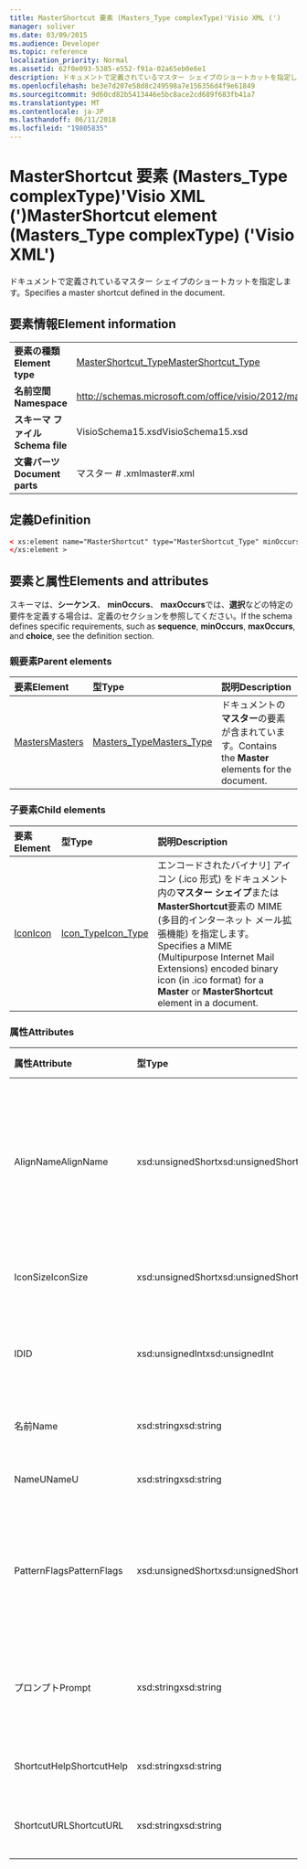 ```yaml
---
title: MasterShortcut 要素 (Masters_Type complexType)'Visio XML (')
manager: soliver
ms.date: 03/09/2015
ms.audience: Developer
ms.topic: reference
localization_priority: Normal
ms.assetid: 62f0e093-5385-e552-f91a-02a65eb0e6e1
description: ドキュメントで定義されているマスター シェイプのショートカットを指定します。
ms.openlocfilehash: be3e7d207e58d8c249598a7e156356d4f9e61849
ms.sourcegitcommit: 9d60cd82b5413446e5bc8ace2cd689f683fb41a7
ms.translationtype: MT
ms.contentlocale: ja-JP
ms.lasthandoff: 06/11/2018
ms.locfileid: "19805835"
---
```

# <a name="mastershortcut-element-masterstype-complextype-visio-xml"></a><span data-ttu-id="b380b-103">MasterShortcut 要素 (Masters_Type complexType)'Visio XML (')</span><span class="sxs-lookup"><span data-stu-id="b380b-103">MasterShortcut element (Masters_Type complexType) ('Visio XML')</span></span>

<span data-ttu-id="b380b-104">ドキュメントで定義されているマスター シェイプのショートカットを指定します。</span><span class="sxs-lookup"><span data-stu-id="b380b-104">Specifies a master shortcut defined in the document.</span></span>
  
## <a name="element-information"></a><span data-ttu-id="b380b-105">要素情報</span><span class="sxs-lookup"><span data-stu-id="b380b-105">Element information</span></span>

|||
|:-----|:-----|
|<span data-ttu-id="b380b-106">**要素の種類**</span><span class="sxs-lookup"><span data-stu-id="b380b-106">**Element type**</span></span> <br/> |[<span data-ttu-id="b380b-107">MasterShortcut_Type</span><span class="sxs-lookup"><span data-stu-id="b380b-107">MasterShortcut_Type</span></span>](mastershortcut_type-complextypevisio-xml.md) <br/> |
|<span data-ttu-id="b380b-108">**名前空間**</span><span class="sxs-lookup"><span data-stu-id="b380b-108">**Namespace**</span></span> <br/> |http://schemas.microsoft.com/office/visio/2012/main  <br/> |
|<span data-ttu-id="b380b-109">**スキーマ ファイル**</span><span class="sxs-lookup"><span data-stu-id="b380b-109">**Schema file**</span></span> <br/> |<span data-ttu-id="b380b-110">VisioSchema15.xsd</span><span class="sxs-lookup"><span data-stu-id="b380b-110">VisioSchema15.xsd</span></span>  <br/> |
|<span data-ttu-id="b380b-111">**文書パーツ**</span><span class="sxs-lookup"><span data-stu-id="b380b-111">**Document parts**</span></span> <br/> |<span data-ttu-id="b380b-112">マスター # .xml</span><span class="sxs-lookup"><span data-stu-id="b380b-112">master#.xml</span></span>  <br/> |
   
## <a name="definition"></a><span data-ttu-id="b380b-113">定義</span><span class="sxs-lookup"><span data-stu-id="b380b-113">Definition</span></span>

```XML
< xs:element name="MasterShortcut" type="MasterShortcut_Type" minOccurs="0" maxOccurs="unbounded" >
</xs:element >
```

## <a name="elements-and-attributes"></a><span data-ttu-id="b380b-114">要素と属性</span><span class="sxs-lookup"><span data-stu-id="b380b-114">Elements and attributes</span></span>

<span data-ttu-id="b380b-115">スキーマは、**シーケンス**、 **minOccurs**、 **maxOccurs**では、**選択**などの特定の要件を定義する場合は、定義のセクションを参照してください。</span><span class="sxs-lookup"><span data-stu-id="b380b-115">If the schema defines specific requirements, such as **sequence**, **minOccurs**, **maxOccurs**, and **choice**, see the definition section.</span></span> 
  
### <a name="parent-elements"></a><span data-ttu-id="b380b-116">親要素</span><span class="sxs-lookup"><span data-stu-id="b380b-116">Parent elements</span></span>

|<span data-ttu-id="b380b-117">**要素**</span><span class="sxs-lookup"><span data-stu-id="b380b-117">**Element**</span></span>|<span data-ttu-id="b380b-118">**型**</span><span class="sxs-lookup"><span data-stu-id="b380b-118">**Type**</span></span>|<span data-ttu-id="b380b-119">**説明**</span><span class="sxs-lookup"><span data-stu-id="b380b-119">**Description**</span></span>|
|:-----|:-----|:-----|
|[<span data-ttu-id="b380b-120">Masters</span><span class="sxs-lookup"><span data-stu-id="b380b-120">Masters</span></span>](masters-elementvisio-xml.md) <br/> |[<span data-ttu-id="b380b-121">Masters_Type</span><span class="sxs-lookup"><span data-stu-id="b380b-121">Masters_Type</span></span>](masters_type-complextypevisio-xml.md) <br/> |<span data-ttu-id="b380b-122">ドキュメントの**マスター**の要素が含まれています。</span><span class="sxs-lookup"><span data-stu-id="b380b-122">Contains the **Master** elements for the document.</span></span>  <br/> |
   
### <a name="child-elements"></a><span data-ttu-id="b380b-123">子要素</span><span class="sxs-lookup"><span data-stu-id="b380b-123">Child elements</span></span>

|<span data-ttu-id="b380b-124">**要素**</span><span class="sxs-lookup"><span data-stu-id="b380b-124">**Element**</span></span>|<span data-ttu-id="b380b-125">**型**</span><span class="sxs-lookup"><span data-stu-id="b380b-125">**Type**</span></span>|<span data-ttu-id="b380b-126">**説明**</span><span class="sxs-lookup"><span data-stu-id="b380b-126">**Description**</span></span>|
|:-----|:-----|:-----|
|[<span data-ttu-id="b380b-127">Icon</span><span class="sxs-lookup"><span data-stu-id="b380b-127">Icon</span></span>](icon-element-mastershortcut_type-complextypevisio-xml.md) <br/> |[<span data-ttu-id="b380b-128">Icon_Type</span><span class="sxs-lookup"><span data-stu-id="b380b-128">Icon_Type</span></span>](icon_type-complextypevisio-xml.md) <br/> |<span data-ttu-id="b380b-129">エンコードされたバイナリ] アイコン (.ico 形式) をドキュメント内の**マスター シェイプ**または**MasterShortcut**要素の MIME (多目的インターネット メール拡張機能) を指定します。</span><span class="sxs-lookup"><span data-stu-id="b380b-129">Specifies a MIME (Multipurpose Internet Mail Extensions) encoded binary icon (in .ico format) for a **Master** or **MasterShortcut** element in a document.</span></span>  <br/> |
   
### <a name="attributes"></a><span data-ttu-id="b380b-130">属性</span><span class="sxs-lookup"><span data-stu-id="b380b-130">Attributes</span></span>

|<span data-ttu-id="b380b-131">**属性**</span><span class="sxs-lookup"><span data-stu-id="b380b-131">**Attribute**</span></span>|<span data-ttu-id="b380b-132">**型**</span><span class="sxs-lookup"><span data-stu-id="b380b-132">**Type**</span></span>|<span data-ttu-id="b380b-133">**必須**</span><span class="sxs-lookup"><span data-stu-id="b380b-133">**Required**</span></span>|<span data-ttu-id="b380b-134">**説明**</span><span class="sxs-lookup"><span data-stu-id="b380b-134">**Description**</span></span>|<span data-ttu-id="b380b-135">**使用可能な値**</span><span class="sxs-lookup"><span data-stu-id="b380b-135">**Possible values**</span></span>|
|:-----|:-----|:-----|:-----|:-----|
|<span data-ttu-id="b380b-136">AlignName</span><span class="sxs-lookup"><span data-stu-id="b380b-136">AlignName</span></span>  <br/> |<span data-ttu-id="b380b-137">xsd:unsignedShort</span><span class="sxs-lookup"><span data-stu-id="b380b-137">xsd:unsignedShort</span></span>  <br/> |<span data-ttu-id="b380b-138">省略可能</span><span class="sxs-lookup"><span data-stu-id="b380b-138">optional</span></span>  <br/> |<span data-ttu-id="b380b-139">ステンシル ウィンドウ内の要素のテキストが左、右揃えまたは中央揃えかどうかを指定します。</span><span class="sxs-lookup"><span data-stu-id="b380b-139">Specifies whether the element's text in the stencil window is aligned left, right, or center.</span></span>  <br/> |<span data-ttu-id="b380b-140">Xsd:unsignedShort の値を入力します。</span><span class="sxs-lookup"><span data-stu-id="b380b-140">Values of the xsd:unsignedShort type.</span></span>  <br/> |
|<span data-ttu-id="b380b-141">IconSize</span><span class="sxs-lookup"><span data-stu-id="b380b-141">IconSize</span></span>  <br/> |<span data-ttu-id="b380b-142">xsd:unsignedShort</span><span class="sxs-lookup"><span data-stu-id="b380b-142">xsd:unsignedShort</span></span>  <br/> |<span data-ttu-id="b380b-143">省略可能</span><span class="sxs-lookup"><span data-stu-id="b380b-143">optional</span></span>  <br/> |<span data-ttu-id="b380b-144">要素のアイコンのサイズ。</span><span class="sxs-lookup"><span data-stu-id="b380b-144">The size of the element's icon.</span></span>  <br/> |<span data-ttu-id="b380b-145">Xsd:unsignedShort の値を入力します。</span><span class="sxs-lookup"><span data-stu-id="b380b-145">Values of the xsd:unsignedShort type.</span></span>  <br/> |
|<span data-ttu-id="b380b-146">ID</span><span class="sxs-lookup"><span data-stu-id="b380b-146">ID</span></span>  <br/> |<span data-ttu-id="b380b-147">xsd:unsignedInt</span><span class="sxs-lookup"><span data-stu-id="b380b-147">xsd:unsignedInt</span></span>  <br/> |<span data-ttu-id="b380b-148">必須</span><span class="sxs-lookup"><span data-stu-id="b380b-148">required</span></span>  <br/> |<span data-ttu-id="b380b-149">その親要素内の要素の一意の ID。</span><span class="sxs-lookup"><span data-stu-id="b380b-149">The unique ID of the element within its parent element.</span></span>  <br/> |<span data-ttu-id="b380b-150">Xsd:unsignedInt の値を入力します。</span><span class="sxs-lookup"><span data-stu-id="b380b-150">Values of the xsd:unsignedInt type.</span></span>  <br/> |
|<span data-ttu-id="b380b-151">名前</span><span class="sxs-lookup"><span data-stu-id="b380b-151">Name</span></span>  <br/> |<span data-ttu-id="b380b-152">xsd:string</span><span class="sxs-lookup"><span data-stu-id="b380b-152">xsd:string</span></span>  <br/> |<span data-ttu-id="b380b-153">省略可能</span><span class="sxs-lookup"><span data-stu-id="b380b-153">optional</span></span>  <br/> |<span data-ttu-id="b380b-154">要素の名前です。</span><span class="sxs-lookup"><span data-stu-id="b380b-154">The name of the element.</span></span>  <br/> |<span data-ttu-id="b380b-155">Xsd:string の値を入力します。</span><span class="sxs-lookup"><span data-stu-id="b380b-155">Values of the xsd:string type.</span></span>  <br/> |
|<span data-ttu-id="b380b-156">NameU</span><span class="sxs-lookup"><span data-stu-id="b380b-156">NameU</span></span>  <br/> |<span data-ttu-id="b380b-157">xsd:string</span><span class="sxs-lookup"><span data-stu-id="b380b-157">xsd:string</span></span>  <br/> |<span data-ttu-id="b380b-158">省略可能</span><span class="sxs-lookup"><span data-stu-id="b380b-158">optional</span></span>  <br/> |<span data-ttu-id="b380b-159">要素の汎用名です。</span><span class="sxs-lookup"><span data-stu-id="b380b-159">The universal name of the element.</span></span>  <br/> |<span data-ttu-id="b380b-160">Xsd:string の値を入力します。</span><span class="sxs-lookup"><span data-stu-id="b380b-160">Values of the xsd:string type.</span></span>  <br/> |
|<span data-ttu-id="b380b-161">PatternFlags</span><span class="sxs-lookup"><span data-stu-id="b380b-161">PatternFlags</span></span>  <br/> |<span data-ttu-id="b380b-162">xsd:unsignedShort</span><span class="sxs-lookup"><span data-stu-id="b380b-162">xsd:unsignedShort</span></span>  <br/> |<span data-ttu-id="b380b-163">省略可能</span><span class="sxs-lookup"><span data-stu-id="b380b-163">optional</span></span>  <br/> |<span data-ttu-id="b380b-164">マスターのユーザー設定のパターンとして動作するかどうかを決定します。</span><span class="sxs-lookup"><span data-stu-id="b380b-164">Determines whether a master behaves as a custom pattern.</span></span>  <br/> |<span data-ttu-id="b380b-165">Xsd:unsignedShort の値を入力します。</span><span class="sxs-lookup"><span data-stu-id="b380b-165">Values of the xsd:unsignedShort type.</span></span>  <br/> |
|<span data-ttu-id="b380b-166">プロンプト</span><span class="sxs-lookup"><span data-stu-id="b380b-166">Prompt</span></span>  <br/> |<span data-ttu-id="b380b-167">xsd:string</span><span class="sxs-lookup"><span data-stu-id="b380b-167">xsd:string</span></span>  <br/> |<span data-ttu-id="b380b-168">省略可能</span><span class="sxs-lookup"><span data-stu-id="b380b-168">optional</span></span>  <br/> |<span data-ttu-id="b380b-169">ステータス バー、ツールは、要素の prompt ヒントです。</span><span class="sxs-lookup"><span data-stu-id="b380b-169">The status bar and tool tip prompt for the element.</span></span>  <br/> |<span data-ttu-id="b380b-170">Xsd:string の値を入力します。</span><span class="sxs-lookup"><span data-stu-id="b380b-170">Values of the xsd:string type.</span></span>  <br/> |
|<span data-ttu-id="b380b-171">ShortcutHelp</span><span class="sxs-lookup"><span data-stu-id="b380b-171">ShortcutHelp</span></span>  <br/> |<span data-ttu-id="b380b-172">xsd:string</span><span class="sxs-lookup"><span data-stu-id="b380b-172">xsd:string</span></span>  <br/> |<span data-ttu-id="b380b-173">省略可能</span><span class="sxs-lookup"><span data-stu-id="b380b-173">optional</span></span>  <br/> |<span data-ttu-id="b380b-174">要素のヘルプ文字列です。</span><span class="sxs-lookup"><span data-stu-id="b380b-174">A help string for the element.</span></span>  <br/> |<span data-ttu-id="b380b-175">Xsd:string の値を入力します。</span><span class="sxs-lookup"><span data-stu-id="b380b-175">Values of the xsd:string type.</span></span>  <br/> |
|<span data-ttu-id="b380b-176">ShortcutURL</span><span class="sxs-lookup"><span data-stu-id="b380b-176">ShortcutURL</span></span>  <br/> |<span data-ttu-id="b380b-177">xsd:string</span><span class="sxs-lookup"><span data-stu-id="b380b-177">xsd:string</span></span>  <br/> |<span data-ttu-id="b380b-178">省略可能</span><span class="sxs-lookup"><span data-stu-id="b380b-178">optional</span></span>  <br/> |<span data-ttu-id="b380b-179">**MasterShortcut**要素の URL です。</span><span class="sxs-lookup"><span data-stu-id="b380b-179">A URL to a **MasterShortcut** element.</span></span>  <br/> |<span data-ttu-id="b380b-180">Xsd:string の値を入力します。</span><span class="sxs-lookup"><span data-stu-id="b380b-180">Values of the xsd:string type.</span></span>  <br/> |
   

